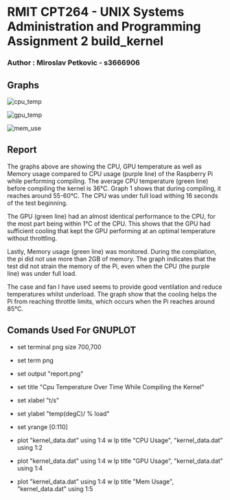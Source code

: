 # RMIT CPT264 - UNIX Systems Administration and Programming Assignment 2 build_kernel
### Author : Miroslav Petkovic - s3666906

## Graphs

![cpu_temp](https://user-images.githubusercontent.com/31560703/143127531-0daf7081-8af3-48ea-9b07-6d8e8ace750b.png)

![gpu_temp](https://user-images.githubusercontent.com/31560703/143127664-fdbe99ee-4f27-4bd7-a757-29fb35b6f27c.png)

![mem_use](https://user-images.githubusercontent.com/31560703/143127719-9337b67d-717d-47f4-befa-fa03fe2df9df.png)

## Report
The graphs above are showing the CPU, GPU temperature as well as Memory usage compared to CPU usage (purple line) of the Raspberry Pi while performing compiling. The average CPU temperature (green line) before compiling the kernel is 36°C. Graph 1 shows that during compiling, it reaches around 55-60°C. The CPU was under full load withing 16 seconds of the test beginning.

The GPU (green line) had an almost identical performance to the CPU, for the most part being within 1°C of the CPU. This shows that the GPU had sufficient cooling that kept the GPU performing at an optimal temperature without throttling.

Lastly, Memory usage (green line) was monitored. During the compilation, the pi did not use more than 2GB of memory. The graph indicates that the test did not strain the memory of the Pi, even when the CPU (the purple line) was under full load. 

The case and fan I have used seems to provide good ventilation and reduce temperatures whilst underload. The graph show that the cooling helps the Pi from reaching throttle limits, which occurs when the Pi reaches around 85°C.


## Comands Used For GNUPLOT
- set terminal png size 700,700

- set term png
- set output "report.png"
- set title "Cpu Temperature Over Time While Compiling the Kernel"
- set xlabel "t/s"
- set ylabel "temp(degC)/ % load"
- set yrange [0:110]

- plot "kernel_data.dat" using 1:4 w lp title "CPU Usage", "kernel_data.dat" using 1:2
- plot "kernel_data.dat" using 1:4 w lp title "GPU Usage", "kernel_data.dat" using 1:4
- plot "kernel_data.dat" using 1:4 w lp title "Mem Usage", "kernel_data.dat" using 1:5

